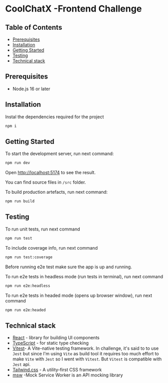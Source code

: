 # CoolChatX -Frontend Challenge

## Table of Contents

- [Prerequisites](#prerequisites)
- [Installation](#installation)
- [Getting Started](#getting-started)
- [Testing](#testing)
- [Technical stack](#technical-stack)

## Prerequisites

- Node.js 16 or later

## Installation

Instal the dependencies required for the project

```bash
npm i
```

## Getting Started

To start the development server, run next command:

```bash
npm run dev
```

Open [http://localhost:5174](http://localhost:5174) to see the result.

You can find source files in `/src` folder.

To build production artefacts, run next command:

```bash
npm run build
```

## Testing

To run unit tests, run next command

```bash
npm run test
```

To include coverage info, run next command

```bash
npm run test:coverage
```

Before running e2e test make sure the app is up and running.

To run e2e tests in headless mode (run tests in terminal), run next command

```bash
npm run e2e:headless
```

To run e2e tests in headed mode (opens up browser window), run next command

```bash
npm run e2e:headed
```

## Technical stack

- [React](https://react.dev) - library for building UI components
- [TypeScript](https://www.typescriptlang.org/docs/) - for static type checking
- [Vitest](https://vitest.dev/)- A Vite-native testing framework. In challenge, it's said to to use `Jest` but since I'm using `Vite` as build tool it requires too much effort to make `Vite` with `Jest` so I went with `Vitest`. But `Vitest` is compatible with `Jest` api.
- [Tailwind.css](https://tailwindcss.com/docs/installation) - A utility-first CSS framework
- [msw](https://mswjs.io/) -Mock Service Worker is an API mocking library
```
